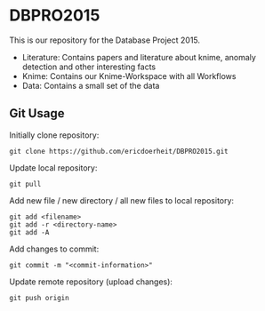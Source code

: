 # DBPRO2015

This is our repository for the Database Project 2015.

* Literature: Contains papers and literature about knime, anomaly detection and other interesting facts
* Knime: Contains our Knime-Workspace with all Workflows
* Data: Contains a small set of the data

## Git Usage

Initially clone repository:
```
git clone https://github.com/ericdoerheit/DBPRO2015.git 
```

Update local repository:
```
git pull
```

Add new file / new directory / all new files to local repository:
```
git add <filename>
git add -r <directory-name>
git add -A
```

Add changes to commit:
```
git commit -m "<commit-information>"
```

Update remote repository (upload changes):
```
git push origin
```
